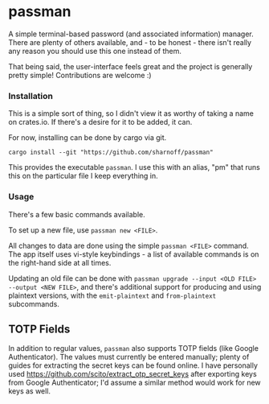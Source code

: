 # passman

A simple terminal-based password (and associated information) manager. There are plenty of others
available, and - to be honest - there isn't really any reason you should use this one instead of
them.

That being said, the user-interface feels great and the project is generally pretty simple!
Contributions are welcome :)

### Installation

This is a simple sort of thing, so I didn't view it as worthy of taking a name on crates.io. If
there's a desire for it to be added, it can.

For now, installing can be done by cargo via git.
```
cargo install --git "https://github.com/sharnoff/passman"
```
This provides the executable `passman`. I use this with an alias, "pm" that runs this on the
particular file I keep everything in.

### Usage

There's a few basic commands available.

To set up a new file, use `passman new <FILE>`.

All changes to data are done using the simple `passman <FILE>` command. The app itself uses vi-style
keybindings - a list of available commands is on the right-hand side at all times.

Updating an old file can be done with `passman upgrade --input <OLD FILE> --output <NEW FILE>`, and
there's additional support for producing and using plaintext versions, with the `emit-plaintext` and
`from-plaintext` subcommands.

## TOTP Fields

In addition to regular values, `passman` also supports TOTP fields (like Google Authenticator). The
values must currently be entered manually; plenty of guides for extracting the secret keys can be
found online. I have personally used https://github.com/scito/extract_otp_secret_keys after
exporting keys from Google Authenticator; I'd assume a similar method would work for new keys as
well.

